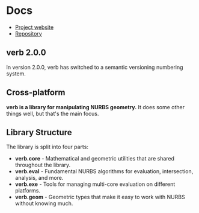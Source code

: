 # Docs

* [Project website](http://www.verbnurbs.com)
* [Repository](http://github.com/pboyer/verb)


## verb 2.0.0

In version 2.0.0, verb has switched to a semantic versioning numbering system.

## Cross-platform

**verb is a library for manipulating NURBS geometry.** It does some other things well, but that's the main focus.

## Library Structure

The library is split into four parts:

* **verb.core** - Mathematical and geometric utilities that are shared throughout the library.
* **verb.eval** - Fundamental NURBS algorithms for evaluation, intersection, analysis, and more.
* **verb.exe** - Tools for managing multi-core evaluation on different platforms.
* **verb.geom** - Geometric types that make it easy to work with NURBS without knowing much.

